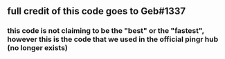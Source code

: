 ## full credit of this code goes to Geb#1337
### this code is not claiming to be the "best" or the "fastest", however this is the code that we used in the official pingr hub (no longer exists)
